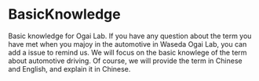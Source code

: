 # BasicKnowledge
Basic knowledge for Ogai Lab.
If you have any question about the term you have met when you majoy in the automotive in Waseda Ogai Lab, you can add a issue to remind us.
We will focus on the basic knowlege of the term about automotive driving. Of course, we will provide the term in Chinese and English, and explain it in Chinese.
